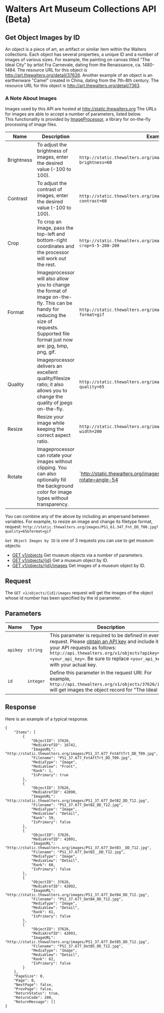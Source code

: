 Walters Art Museum Collections API (Beta)
================================================================================

## Get Object Images by ID

An object is a piece of art, an artifact or similar item within the Walters collections. Each object has several properties, a unique ID and a number of images of various sizes. For example, the painting on canvas titled "The Ideal City" by artist Fra Carnevale, dating from the Renaissance, ca. 1480-1484. The resource URL for this object is http://art.thewalters.org/detail/37626. Another example of an object is an earthenware "Camel" created in China, dating from the 7th-8th century. The resource URL for this object is http://art.thewalters.org/detail/7363.

### A Note About Images

Images used by this API are hosted at http://static.thewalters.org The URLs for images are able to accept a number of parameters, listed below.  
This functionality is provided by [ImageProcessor](https://github.com/JimBobSquarePants/ImageProcessor), a library for on-the-fly processing of image files. 

Name | Description | Example
-----|------|--------------
Brightness | To adjust the brightness of images, enter the desired value (-100 to 100). | `http://static.thewalters.org/images/PS1_61.347_Fnt_DD_T08.jpg?brightness=60`
Contrast | To adjust the contrast of images, enter the desired value (-100 to 100). | `http://static.thewalters.org/images/PS1_61.347_Fnt_DD_T08.jpg?contrast=60`
Crop | To crop an image, pass the top-left and bottom-right coordinates and the processor will work out the rest. | `http://static.thewalters.org/images/PS1_61.347_Fnt_DD_T08.jpg?crop=5-5-200-200`
Format | Imageprocessor will also allow you to change the format of image on-the-fly. This can be handy for reducing the size of requests. Supported file format just now are: jpg, bmp, png, gif. | `http://static.thewalters.org/images/PS1_61.347_Fnt_DD_T08.jpg?format=gif`
Quality | Imageprocessor delivers an excellent quality/filesize ratio; it also allows you to change the quality of jpegs on-the-fly. | `http://static.thewalters.org/images/PS1_61.347_Fnt_DD_T08.jpg?quality=65`
Resize | Resize your image while keeping the correct aspect ratio. | `http://static.thewalters.org/images/PS1_61.347_Fnt_DD_T08.jpg?width=200`
Rotate | Imageprocessor can rotate your images without clipping. You can also optionally fill the background color for image types without transparency. | `http://static.thewalters.org/images/PS1_61.347_Fnt_DD_T08.jpg?rotate=angle-54|bgcolor-fff`

You can combine any of the above by including an ampersand between variables. For example, to resize an image and change its filetype format, request:  `http://static.thewalters.org/images/PS1_61.347_Fnt_DD_T08.jpg?quality=65&format=gif`

`Get Object Images by ID` is one of 3 requests you can use to get museum objects:
- [GET v1/objects](https://github.com/WaltersArtMuseum/walters-api/blob/master/objects-get.md) Get museum objects via a number of parameters.
- [GET v1/objects/{id}](https://github.com/WaltersArtMuseum/walters-api/blob/master/objects-id.md) Get a museum object by ID.
- [GET v1/objects/{id}/images](https://github.com/WaltersArtMuseum/walters-api/blob/master/object-image-id.md) Get images of a museum object by ID.


## Request

The `GET v1/objects/{id}/images` request will get the images of the object whose id number has been specified by the id parameter.


## Parameters

Name | Type | Description
-----|------|--------------
`apikey` | `string` | This parameter is required to be defined in every API request. Please [obtain an API key](http://api.thewalters.org/) and include it in your API requests as follows: `http://api.thewalters.org/v1/objects?apikey=<your_api_key>`. Be sure to replace `<your_api_key>` with your actual key. 
`id` | `integer` | Define this parameter in the request URI. For example, `http://api.thewalters.org/v1/objects/37626/images` will get images the object record for "The Ideal City."


## Response

Here is an example of a typical response.

```
{
    "Items": [
        {
            "ObjectID": 37626,
            "MediaXrefID": 16742,
            "ImageURL": "http://static.thewalters.org/images/PS1_37.677_FntAftTrt_DD_T09.jpg",
            "Filename": "PS1_37.677_FntAftTrt_DD_T09.jpg",
            "MediaType": "Image",
            "MediaView": "Front",
            "Rank": 1,
            "IsPrimary": true
        },
        {
            "ObjectID": 37626,
            "MediaXrefID": 42090,
            "ImageURL": "http://static.thewalters.org/images/PS1_37.677_DetB2_DD_T12.jpg",
            "Filename": "PS1_37.677_DetB2_DD_T12.jpg",
            "MediaType": "Image",
            "MediaView": "Detail",
            "Rank": 59,
            "IsPrimary": false
        },
        {
            "ObjectID": 37626,
            "MediaXrefID": 42091,
            "ImageURL": "http://static.thewalters.org/images/PS1_37.677_DetB3__DD_T12.jpg",
            "Filename": "PS1_37.677_DetB3__DD_T12.jpg",
            "MediaType": "Image",
            "MediaView": "Detail",
            "Rank": 60,
            "IsPrimary": false
        },
        {
            "ObjectID": 37626,
            "MediaXrefID": 42092,
            "ImageURL": "http://static.thewalters.org/images/PS1_37.677_DetB4_DD_T12.jpg",
            "Filename": "PS1_37.677_DetB4_DD_T12.jpg",
            "MediaType": "Image",
            "MediaView": "Detail",
            "Rank": 61,
            "IsPrimary": false
        },
        {
            "ObjectID": 37626,
            "MediaXrefID": 42093,
            "ImageURL": "http://static.thewalters.org/images/PS1_37.677_DetB5_DD_T12.jpg",
            "Filename": "PS1_37.677_DetB5_DD_T12.jpg",
            "MediaType": "Image",
            "MediaView": "Detail",
            "Rank": 62,
            "IsPrimary": false
        }
    ],
    "PageSize": 0,
    "Page": 0,
    "NextPage": false,
    "PrevPage": false,
    "ReturnStatus": true,
    "ReturnCode": 200,
    "ReturnMessage": []
}
```
